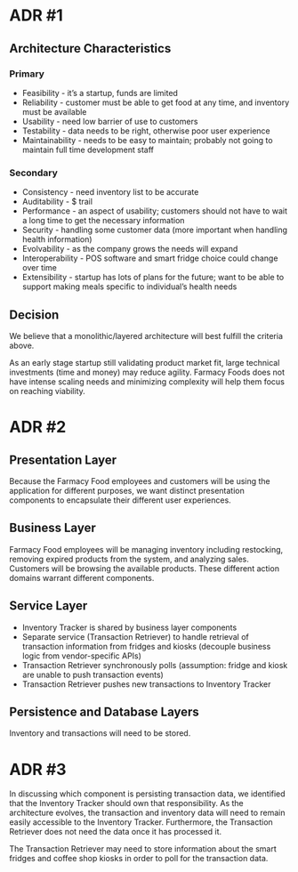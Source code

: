 # ADR #1

## Architecture Characteristics

### Primary
* Feasibility - it’s a startup, funds are limited
* Reliability - customer must be able to get food at any time, and inventory must be available
* Usability - need low barrier of use to customers
* Testability - data needs to be right, otherwise poor user experience
* Maintainability - needs to be easy to maintain; probably not going to maintain full time development staff

### Secondary
* Consistency - need inventory list to be accurate
* Auditability - $ trail
* Performance - an aspect of usability; customers should not have to wait a long time to get the necessary information
* Security - handling some customer data (more important when handling health information)
* Evolvability - as the company grows the needs will expand
* Interoperability - POS software and smart fridge choice could change over time
* Extensibility - startup has lots of plans for the future; want to be able to support making meals specific to individual’s health needs

## Decision
We believe that a monolithic/layered architecture will best fulfill the criteria above.

As an early stage startup still validating product market fit, large technical investments (time and money) may reduce agility. Farmacy Foods does not have intense scaling needs and minimizing complexity will help them focus on reaching viability.

# ADR #2

## Presentation Layer
  Because the Farmacy Food employees and customers will be using the application for different purposes, we want distinct presentation components to encapsulate their different user experiences.

## Business Layer
  Farmacy Food employees will be managing inventory including restocking, removing expired products from the system, and analyzing sales. Customers will be browsing the available products. These different action domains warrant different components.

## Service Layer
  * Inventory Tracker is shared by business layer components
  * Separate service (Transaction Retriever) to handle retrieval of transaction information from fridges and kiosks (decouple business logic from vendor-specific APIs)
  * Transaction Retriever synchronously polls (assumption: fridge and kiosk are unable to push transaction events)
  * Transaction Retriever pushes new transactions to Inventory Tracker

## Persistence and Database Layers

Inventory and transactions will need to be stored.


# ADR #3

In discussing which component is persisting transaction data, we identified that the Inventory Tracker should own that responsibility. As the architecture evolves, the transaction and inventory data will need to remain easily accessible to the Inventory Tracker. Furthermore, the Transaction Retriever does not need the data once it has processed it.

The Transaction Retriever may need to store information about the smart fridges and coffee shop kiosks in order to poll for the transaction data.
